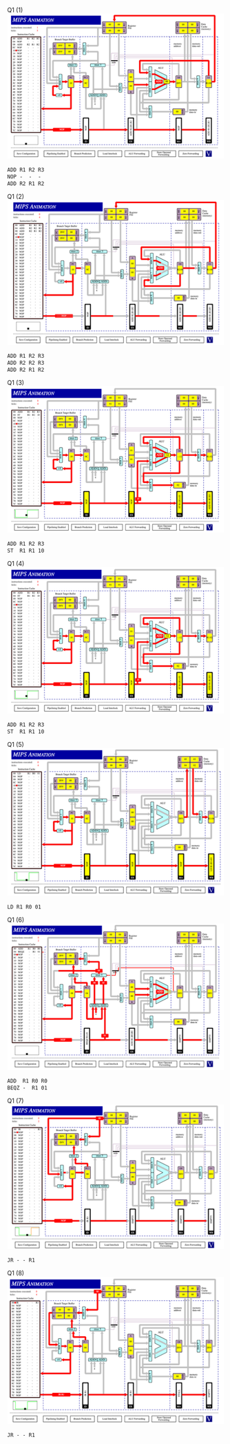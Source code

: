 

Q1 (1)  ![Question1-1](images/1.png)
```
ADD R1 R2 R3
NOP -  -  -
ADD R2 R1 R2
```

Q1 (2) ![Question1-2](images/2.png)
```
ADD R1 R2 R3
ADD R2 R2 R3
ADD R2 R1 R2
```

Q1 (3) ![Question1-3](images/3-4.png)
```
ADD R1 R2 R3
ST  R1 R1 10
```

Q1 (4) ![Question1-4](images/3-4.png)
```
ADD R1 R2 R3
ST  R1 R1 10
```

Q1 (5) ![Question1-5](images/5.png)
```
LD R1 R0 01
```

Q1 (6) ![Question1-6](images/6.png)
```
ADD  R1 R0 R0
BEQZ -  R1 01
```

Q1 (7) ![Question1-7](images/7.png)
```
JR - - R1
```

Q1 (8) ![Question1-8](images/8.png)
```
JR - - R1
```